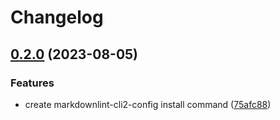 # Changelog

## [0.2.0](https://github.com/nozomiishii/configs/compare/markdownlint-cli2-config-v0.1.2...markdownlint-cli2-config-v0.2.0) (2023-08-05)

### Features

- create markdownlint-cli2-config install command ([75afc88](https://github.com/nozomiishii/configs/commit/75afc88507991c40f27fe6c70c1f52aa87ef0a28))

